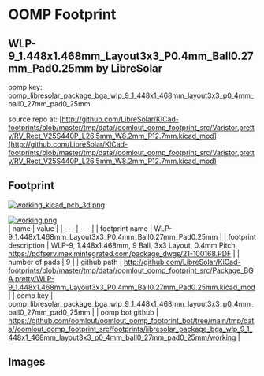 # OOMP Footprint  
## WLP-9_1.448x1.468mm_Layout3x3_P0.4mm_Ball0.27mm_Pad0.25mm  by LibreSolar  
  
oomp key: oomp_libresolar_package_bga_wlp_9_1_448x1_468mm_layout3x3_p0_4mm_ball0_27mm_pad0_25mm  
  
source repo at: [http://github.com/LibreSolar/KiCad-footprints/blob/master/tmp/data//oomlout_oomp_footprint_src/Varistor.pretty/RV_Rect_V25S440P_L26.5mm_W8.2mm_P12.7mm.kicad_mod](http://github.com/LibreSolar/KiCad-footprints/blob/master/tmp/data//oomlout_oomp_footprint_src/Varistor.pretty/RV_Rect_V25S440P_L26.5mm_W8.2mm_P12.7mm.kicad_mod)  
## Footprint  
  
[![working_kicad_pcb_3d.png](working_kicad_pcb_3d_600.png)](working_kicad_pcb_3d.png)  
  
[![working.png](working_600.png)](working.png)  
| name | value | 
| --- | --- | 
| footprint name | WLP-9_1.448x1.468mm_Layout3x3_P0.4mm_Ball0.27mm_Pad0.25mm | 
| footprint description | WLP-9, 1.448x1.468mm, 9 Ball, 3x3 Layout, 0.4mm Pitch, https://pdfserv.maximintegrated.com/package_dwgs/21-100168.PDF | 
| number of pads | 9 | 
| github path | http://github.com/LibreSolar/KiCad-footprints/blob/master/tmp/data//oomlout_oomp_footprint_src/Package_BGA.pretty/WLP-9_1.448x1.468mm_Layout3x3_P0.4mm_Ball0.27mm_Pad0.25mm.kicad_mod | 
| oomp key | oomp_libresolar_package_bga_wlp_9_1_448x1_468mm_layout3x3_p0_4mm_ball0_27mm_pad0_25mm | 
| oomp bot github | https://github.com/oomlout/oomlout_oomp_footprint_bot/tree/main/tmp/data//oomlout_oomp_footprint_src/footprints/libresolar_package_bga_wlp_9_1_448x1_468mm_layout3x3_p0_4mm_ball0_27mm_pad0_25mm/working | 
## Images  
